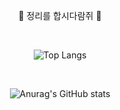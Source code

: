 <div align="center">

  👾 정리를 합시다람쥐 👻
  
<br>

![Top Langs](https://github-readme-stats.vercel.app/api/top-langs/?username=yunji1201&layout=compact&theme=tokyonight)

<br>

![Anurag's GitHub stats](https://github-readme-stats.vercel.app/api?username=yunji1201&show_icons=true&theme=radical)

<br>

</div>
